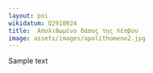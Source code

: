 ```yaml
---
layout: poi
wikidatum: Q2910024
title:  Απολιθωμένο δάσος της Λέσβου
image: assets/images/apolithomeno2.jpg
---
```


Sample text  
